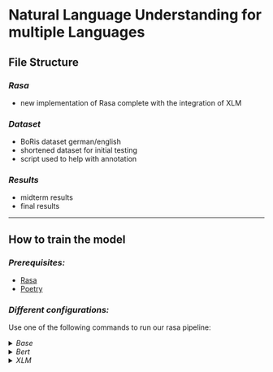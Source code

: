 # Natural Language Understanding for multiple Languages

## File Structure
### *Rasa*
- new implementation of Rasa complete with the integration of XLM
### *Dataset*
- BoRis dataset german/english
- shortened dataset for initial testing
- script used to help with annotation
### *Results*
- midterm results
- final results

---
## How to train the model
### *Prerequisites:*
 - [Rasa](https://rasa.com/docs/rasa/installation/)
 - [Poetry](https://python-poetry.org/docs/)


### *Different configurations:*
Use one of the following commands to run our rasa pipeline:


<details><summary><em>Base</em></summary>
<p>

  - german: 
```bash 
rasa test nlu --nlu data/germanNLU.yml --config configs/config-base-german.yml --cross-validation --runs 1 --folds 5 --out ../gridresults/german/base
```
- german with lemmatizer and spellchecker:
```bash
rasa test nlu --nlu data/germanNLU.yml --config configs/config-base-german-lem-spell.yml --cross-validation --runs 1 --folds 5 --out ../gridresults/german/base-lem-spell
```
  - english:
```bash  
rasa test nlu --nlu data/englishNLU.yml --config configs/config-base-english.yml --cross-validation --runs 1 --folds 5 --out ../gridresults/english/base
```
- english with lemmatizer and spellchecker:
```bash
rasa test nlu --nlu data/germanNLU.yml --config configs/config-base-german-lem-spell.yml --cross-validation --runs 1 --folds 5 --out ../gridresults/german/base-lem-spell
```
  - multilingual:
```bash
rasa test nlu --config configs/config-base-mult.yml --cross-validation --runs 1 --folds 5 --out ../gridresults/mult/base
```
  
</p>
</details>

<details><summary><em>Bert</em></summary>
<p>

  - german: 
```bash 
rasa test nlu --nlu data/germanNLU.yml --config configs/config-bert-german.yml --cross-validation --runs 1 --folds 5 --out ../gridresults/german/bert
```
- german with lemmatizer and spellchecker:
```bash
rasa test nlu --nlu data/germanNLU.yml --config configs/config-bert-german-lem-spell.yml --cross-validation --runs 1 --folds 5 --out ../gridresults/german/bert-lem-spell
```
  - english:
```bash 
rasa test nlu --nlu data/englishNLU.yml --config configs/config-bert-english.yml --cross-validation --runs 1 --folds 5 --out ../gridresults/english/bert
```
- english with lemmatizer and spellchecker:
```bash
rasa test nlu --nlu data/englishNLU.yml --config configs/config-bert-english-lem-spell.yml --cross-validation --runs 1 --folds 5 --out ../gridresults/english/bert-lem-spell
```
  - multilingual:
```bash
rasa test nlu --config configs/config-bert-mult.yml --cross-validation --runs 1 --folds 5 --out ../gridresults/mult/bert
```
  
</p>
</details>

<details><summary><em>XLM</em></summary>
<p>

  - german: 
```bash 
rasa test nlu --nlu data/germanNLU.yml --config configs/config-xlm-german.yml --cross-validation --runs 1 --folds 5 --out ../gridresults/german/xlm
```
- german with lemmatizer and spellchecker:
```bash
rasa test nlu --nlu data/germanNLU.yml --config configs/config-xlm-german-lem-spell.yml --cross-validation --runs 1 --folds 5 --out ../gridresults/german/xlm-lem-spell
```
  - english:
```bash
rasa test nlu --nlu data/englishNLU.yml --config configs/config-xlm-english.yml --cross-validation --runs 1 --folds 5 --out ../gridresults/english/xlm
```
- english with lemmatizer and spellchecker:
```bash
rasa test nlu --nlu data/englishNLU.yml --config configs/config-xlm-english-lem-spell.yml --cross-validation --runs 1 --folds 5 --out ../gridresults/english/xlm-lem-spell
```
  - multilingual:
```bash
rasa test nlu --config configs/config-xlm-mult.yml --cross-validation --runs 1 --folds 5 --out ../gridresults/mult/xlm
```

</p>
</details>
